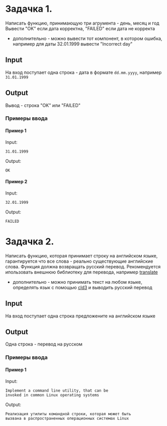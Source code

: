 # Задачка 1.

Написать функцию, принимающую три агрумента - день, месяц и год
Вывести "OK" если дата корректна, "FAILED" если дата не корректа
* дополнительно - можно вывести тот компонент, в котором ошибка, например для даты 32.01.1999 вывести "Incorrect day"

## Input

На вход поступает одна строка - дата в формате ```dd.mm.yyyy```, например ```31.01.1999```

## Output

Вывод - строка "OK" или "FAILED"

### Примеры ввода

#### Пример 1
Input:
    
    31.01.1999
    
Output:
    
    OK
    
#### Пример 2

Input:
    
    32.01.1999
    
Output:
    
    FAILED


# Задачка 2.
Написать функцию, которая принимает строку на английском языке, гарантируется что все слова - реально существующие английские слова.
Функция должна возвращать русский перевод. Рекомендуется ипользовать внешнюю библиотеку для перевода, например [translate](https://pypi.org/project/translate/)
* дополнительно - можно принимать текст на любом языке, определять язык с помощью [cld3](https://pypi.org/project/pycld3/) и выводить русский перевод

## Input

На вход поступает одна строка предложените на английском языке

## Output

Одна строка - перевод на русском

### Примеры ввода

#### Пример 1
Input:
    
    Implement a command line utility, that can be 
    invoked in common Linux operating systems
    
Output:
    
    Реализация утилиты командной строки, которая может быть
    вызвана в распространенных операционных системах Linux

